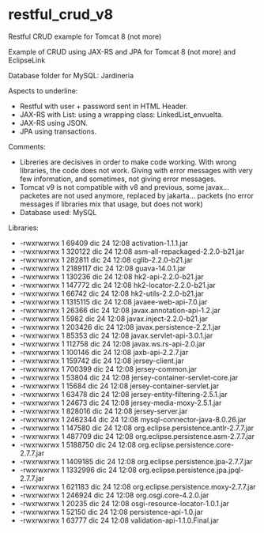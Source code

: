 # restful_crud_v8
Restful CRUD example for Tomcat 8 (not more)

Example of CRUD using JAX-RS and JPA for Tomcat 8 (not more) and EclipseLink

Database folder for MySQL: Jardineria

Aspects to underline:
- Restful with user + password sent in HTML Header.
- JAX-RS with List: using a wrapping class: LinkedList_envuelta.
- JAX-RS using JSON.
- JPA using transactions.

Comments:
- Libreries are decisives in order to make code working. With wrong libraries, the code does not work. Giving with error messages with very few information, and sometimes, not giving error messages.
- Tomcat v9 is not compatible with v8 and previous, some javax... packetes are not used anymore, replaced by jakarta... packets (no error messages if libraries mix that usage, but does not work)
- Database used: MySQL

Libraries:

- -rwxrwxrwx 1   69409 dic 24 12:08 activation-1.1.1.jar
- -rwxrwxrwx 1  320122 dic 24 12:08 asm-all-repackaged-2.2.0-b21.jar
- -rwxrwxrwx 1  282811 dic 24 12:08 cglib-2.2.0-b21.jar
- -rwxrwxrwx 1 2189117 dic 24 12:08 guava-14.0.1.jar
- -rwxrwxrwx 1  130236 dic 24 12:08 hk2-api-2.2.0-b21.jar
- -rwxrwxrwx 1  147772 dic 24 12:08 hk2-locator-2.2.0-b21.jar
- -rwxrwxrwx 1   66742 dic 24 12:08 hk2-utils-2.2.0-b21.jar
- -rwxrwxrwx 1 1315115 dic 24 12:08 javaee-web-api-7.0.jar
- -rwxrwxrwx 1   26366 dic 24 12:08 javax.annotation-api-1.2.jar
- -rwxrwxrwx 1    5982 dic 24 12:08 javax.inject-2.2.0-b21.jar
- -rwxrwxrwx 1  203426 dic 24 12:08 javax.persistence-2.2.1.jar
- -rwxrwxrwx 1   85353 dic 24 12:08 javax.servlet-api-3.0.1.jar
- -rwxrwxrwx 1  112758 dic 24 12:08 javax.ws.rs-api-2.0.jar
- -rwxrwxrwx 1  100146 dic 24 12:08 jaxb-api-2.2.7.jar
- -rwxrwxrwx 1  159742 dic 24 12:08 jersey-client.jar
- -rwxrwxrwx 1  700399 dic 24 12:08 jersey-common.jar
- -rwxrwxrwx 1   53804 dic 24 12:08 jersey-container-servlet-core.jar
- -rwxrwxrwx 1   15684 dic 24 12:08 jersey-container-servlet.jar
- -rwxrwxrwx 1   63478 dic 24 12:08 jersey-entity-filtering-2.5.1.jar
- -rwxrwxrwx 1   24673 dic 24 12:08 jersey-media-moxy-2.5.1.jar
- -rwxrwxrwx 1  828016 dic 24 12:08 jersey-server.jar
- -rwxrwxrwx 1 2462344 dic 24 12:08 mysql-connector-java-8.0.26.jar
- -rwxrwxrwx 1  147580 dic 24 12:08 org.eclipse.persistence.antlr-2.7.7.jar
- -rwxrwxrwx 1  487709 dic 24 12:08 org.eclipse.persistence.asm-2.7.7.jar
- -rwxrwxrwx 1 5188750 dic 24 12:08 org.eclipse.persistence.core-2.7.7.jar
- -rwxrwxrwx 1 1409185 dic 24 12:08 org.eclipse.persistence.jpa-2.7.7.jar
- -rwxrwxrwx 1 1332996 dic 24 12:08 org.eclipse.persistence.jpa.jpql-2.7.7.jar
- -rwxrwxrwx 1  621183 dic 24 12:08 org.eclipse.persistence.moxy-2.7.7.jar
- -rwxrwxrwx 1  246924 dic 24 12:08 org.osgi.core-4.2.0.jar
- -rwxrwxrwx 1   20235 dic 24 12:08 osgi-resource-locator-1.0.1.jar
- -rwxrwxrwx 1   52150 dic 24 12:08 persistence-api-1.0.jar
- -rwxrwxrwx 1   63777 dic 24 12:08 validation-api-1.1.0.Final.jar
